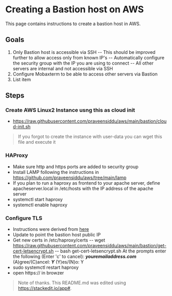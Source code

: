 # Creating a Bastion host on AWS
This page contains instructions to create a bastion host in AWS.
## Goals
1. Only Bastion host is accessible via SSH
-- This should be improved further to allow access only from known IP's
-- Automatically configure the security group with the IP you are using to connect
-- All other servers are internal and not accessible via SSH
5. Configure Mobaxterm to be able to access other servers via Bastion
6. List item
## Steps
### Create AWS Linux2 Instance usng this as cloud init
- https://raw.githubusercontent.com/praveensiddu/aws/main/bastion/cloud-init.sh
> If you forgot to create the instance with user-data you can wget this file and execute it
### HAProxy
- Make sure http and https ports are added to security group
- Install LAMP following the instructions in https://github.com/praveensiddu/aws/tree/main/lamp
- If you plan to run a haproxy as frontend to your apache server, define apacheserver.local in /etc/hosts with the IP address of the apache server
- systemctl start haproxy
- systemctl enable haproxy
### Configure TLS
- Instructions were derived from [here](https://www.digitalocean.com/community/tutorials/how-to-secure-haproxy-with-let-s-encrypt-on-centos-7)
- Update **<yourdomain>** to point the bastion host public IP
- Get new certs in /etc/haproxy/certs
-- wget https://raw.githubusercontent.com/praveensiddu/aws/main/bastion/get-cert-letsencrypt.sh
-- bash get-cert-letsencrypt.sh **<yourdomain>**
At the prompts enter the following
 (Enter 'c' to cancel): ***youremailaddress.com***
 (A)gree/(C)ancel: ***Y***
 (Y)es/(N)o: Y
- sudo systemctl restart haproxy
- open https://<yourdomain> in browzer


> Note of thanks. This README.md was edited using https://stackedit.io/app#.